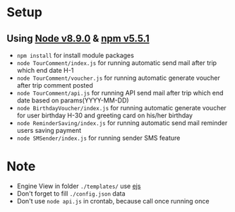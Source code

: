 # Setup
## Using [Node v8.9.0](https://nodejs.org/en/download/package-manager/) & [npm v5.5.1](https://docs.npmjs.com/)
* `npm install` for install module packages
* `node TourComment/index.js` for running automatic send mail after trip which end date H-1  
* `node TourComment/voucher.js` for running automatic generate voucher after trip comment posted
* `node TourComment/api.js` for running API send mail after trip which end date based on params(YYYY-MM-DD)   
* `node BirthdayVoucher/index.js` for running automatic generate voucher for user birthday H-30 and greeting card on his/her birthday
* `node ReminderSaving/index.js` for running automatic send mail reminder users saving payment
* `node SMSender/index.js` for running sender SMS feature

# Note
*   Engine View in folder `./templates/` use [ejs](http://www.embeddedjs.com/)
*   Don't forget to fill `./config.json` data
*	Don't use `node api.js` in crontab, because call once running once